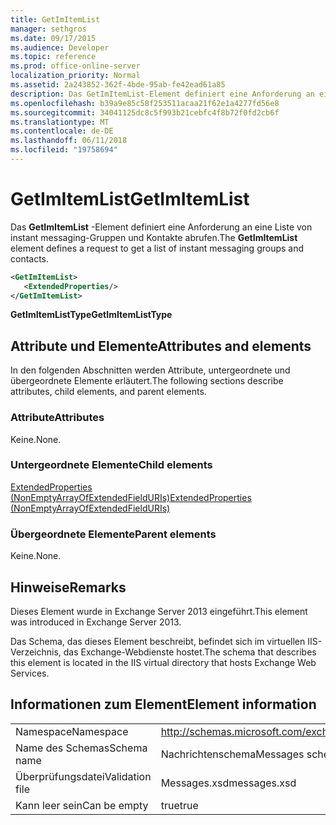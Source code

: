 ```yaml
---
title: GetImItemList
manager: sethgros
ms.date: 09/17/2015
ms.audience: Developer
ms.topic: reference
ms.prod: office-online-server
localization_priority: Normal
ms.assetid: 2a243852-362f-4bde-95ab-fe42ead61a85
description: Das GetImItemList-Element definiert eine Anforderung an eine Liste von instant messaging-Gruppen und Kontakte abrufen.
ms.openlocfilehash: b39a9e85c58f253511acaa21f62e1a4277fd56e8
ms.sourcegitcommit: 34041125dc8c5f993b21cebfc4f8b72f0fd2cb6f
ms.translationtype: MT
ms.contentlocale: de-DE
ms.lasthandoff: 06/11/2018
ms.locfileid: "19758694"
---
```

# <a name="getimitemlist"></a><span data-ttu-id="b5af1-103">GetImItemList</span><span class="sxs-lookup"><span data-stu-id="b5af1-103">GetImItemList</span></span>

<span data-ttu-id="b5af1-104">Das **GetImItemList** -Element definiert eine Anforderung an eine Liste von instant messaging-Gruppen und Kontakte abrufen.</span><span class="sxs-lookup"><span data-stu-id="b5af1-104">The **GetImItemList** element defines a request to get a list of instant messaging groups and contacts.</span></span> 
  
```XML
<GetImItemList>
   <ExtendedProperties/>
</GetImItemList>
```

 <span data-ttu-id="b5af1-105">**GetImItemListType**</span><span class="sxs-lookup"><span data-stu-id="b5af1-105">**GetImItemListType**</span></span>
## <a name="attributes-and-elements"></a><span data-ttu-id="b5af1-106">Attribute und Elemente</span><span class="sxs-lookup"><span data-stu-id="b5af1-106">Attributes and elements</span></span>

<span data-ttu-id="b5af1-107">In den folgenden Abschnitten werden Attribute, untergeordnete und übergeordnete Elemente erläutert.</span><span class="sxs-lookup"><span data-stu-id="b5af1-107">The following sections describe attributes, child elements, and parent elements.</span></span>
  
### <a name="attributes"></a><span data-ttu-id="b5af1-108">Attribute</span><span class="sxs-lookup"><span data-stu-id="b5af1-108">Attributes</span></span>

<span data-ttu-id="b5af1-109">Keine.</span><span class="sxs-lookup"><span data-stu-id="b5af1-109">None.</span></span>
  
### <a name="child-elements"></a><span data-ttu-id="b5af1-110">Untergeordnete Elemente</span><span class="sxs-lookup"><span data-stu-id="b5af1-110">Child elements</span></span>

[<span data-ttu-id="b5af1-111">ExtendedProperties (NonEmptyArrayOfExtendedFieldURIs)</span><span class="sxs-lookup"><span data-stu-id="b5af1-111">ExtendedProperties (NonEmptyArrayOfExtendedFieldURIs)</span></span>](extendedproperties-nonemptyarrayofextendedfielduris.md)
  
### <a name="parent-elements"></a><span data-ttu-id="b5af1-112">Übergeordnete Elemente</span><span class="sxs-lookup"><span data-stu-id="b5af1-112">Parent elements</span></span>

<span data-ttu-id="b5af1-113">Keine.</span><span class="sxs-lookup"><span data-stu-id="b5af1-113">None.</span></span>
  
## <a name="remarks"></a><span data-ttu-id="b5af1-114">Hinweise</span><span class="sxs-lookup"><span data-stu-id="b5af1-114">Remarks</span></span>

<span data-ttu-id="b5af1-115">Dieses Element wurde in Exchange Server 2013 eingeführt.</span><span class="sxs-lookup"><span data-stu-id="b5af1-115">This element was introduced in Exchange Server 2013.</span></span>
  
<span data-ttu-id="b5af1-116">Das Schema, das dieses Element beschreibt, befindet sich im virtuellen IIS-Verzeichnis, das Exchange-Webdienste hostet.</span><span class="sxs-lookup"><span data-stu-id="b5af1-116">The schema that describes this element is located in the IIS virtual directory that hosts Exchange Web Services.</span></span>
  
## <a name="element-information"></a><span data-ttu-id="b5af1-117">Informationen zum Element</span><span class="sxs-lookup"><span data-stu-id="b5af1-117">Element information</span></span>

|||
|:-----|:-----|
|<span data-ttu-id="b5af1-118">Namespace</span><span class="sxs-lookup"><span data-stu-id="b5af1-118">Namespace</span></span>  <br/> |http://schemas.microsoft.com/exchange/services/2006/messages  <br/> |
|<span data-ttu-id="b5af1-119">Name des Schemas</span><span class="sxs-lookup"><span data-stu-id="b5af1-119">Schema name</span></span>  <br/> |<span data-ttu-id="b5af1-120">Nachrichtenschema</span><span class="sxs-lookup"><span data-stu-id="b5af1-120">Messages schema</span></span>  <br/> |
|<span data-ttu-id="b5af1-121">Überprüfungsdatei</span><span class="sxs-lookup"><span data-stu-id="b5af1-121">Validation file</span></span>  <br/> |<span data-ttu-id="b5af1-122">Messages.xsd</span><span class="sxs-lookup"><span data-stu-id="b5af1-122">messages.xsd</span></span>  <br/> |
|<span data-ttu-id="b5af1-123">Kann leer sein</span><span class="sxs-lookup"><span data-stu-id="b5af1-123">Can be empty</span></span>  <br/> |<span data-ttu-id="b5af1-124">true</span><span class="sxs-lookup"><span data-stu-id="b5af1-124">true</span></span>  <br/> |
   

